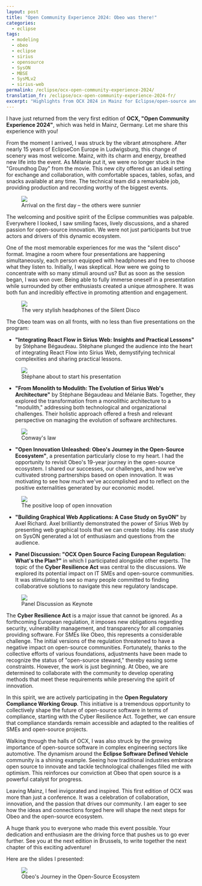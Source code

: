```yaml
---
layout: post
title: "Open Community Experience 2024: Obeo was there!"
categories:
  - eclipse
tags:
  - modeling
  - obeo
  - eclipse
  - sirius
  - opensource
  - SysON
  - MBSE
  - SysMLv2
  - sirius-web
permalink: /eclipse/ocx-open-community-experience-2024/
translation_fr: /eclipse/ocx-open-community-experience-2024-fr/
excerpt: "Highlights from OCX 2024 in Mainz for Eclipse/open‑source and MBSE practitioners, with takeaways on Sirius Web, SysON, and the Cyber Resilience Act's impact."
---
```

I have just returned from the very first edition of **OCX, "Open Community Experience 2024"**, which was held in Mainz, Germany. Let me share this experience with you!

From the moment I arrived, I was struck by the vibrant atmosphere. After nearly 15 years of EclipseCon Europe in Ludwigsburg, this change of scenery was most welcome. Mainz, with its charm and energy, breathed new life into the event. As Mélanie put it, we were no longer stuck in the "Groundhog Day" from the movie. This new city offered us an ideal setting for exchange and collaboration, with comfortable spaces, tables, sofas, and snacks available at any time. The technical team did a remarkable job, providing production and recording worthy of the biggest events.

<figure>
    <a href="{{ site.url }}/talks/OCX2024/ocxarrival.jpg">
      <img src="{{ site.url }}/talks/OCX2024/ocxarrival-t.jpg">
    </a>
    <figcaption>Arrival on the first day – the others were sunnier</figcaption>
</figure>

The welcoming and positive spirit of the Eclipse communities was palpable. Everywhere I looked, I saw smiling faces, lively discussions, and a shared passion for open-source innovation. We were not just participants but true actors and drivers of this dynamic ecosystem.

One of the most memorable experiences for me was the "silent disco" format. Imagine a room where four presentations are happening simultaneously, each person equipped with headphones and free to choose what they listen to. Initially, I was skeptical. How were we going to concentrate with so many stimuli around us? But as soon as the session began, I was won over. Being able to fully immerse oneself in a presentation while surrounded by other enthusiasts created a unique atmosphere. It was both fun and incredibly effective in promoting attention and engagement.

<figure>
    <a href="{{ site.url }}/talks/OCX2024/ocxsilentdisco.jpg">
      <img src="{{ site.url }}/talks/OCX2024/ocxsilentdisco-t.jpg">
    </a>
    <figcaption>The very stylish headphones of the Silent Disco</figcaption>
</figure>

The Obeo team was on all fronts, with no less than five presentations on the program:

- **"Integrating React Flow in Sirius Web: Insights and Practical Lessons"** by Stéphane Bégaudeau. Stéphane plunged the audience into the heart of integrating React Flow into Sirius Web, demystifying technical complexities and sharing practical lessons.

<figure>
    <a href="{{ site.url }}/talks/OCX2024/ocxsbe.jpg">
      <img src="{{ site.url }}/talks/OCX2024/ocxsbe-t.jpg">
    </a>
    <figcaption>Stéphane about to start his presentation</figcaption>
</figure>

- **"From Monolith to Modulith: The Evolution of Sirius Web's Architecture"** by Stéphane Bégaudeau and Mélanie Bats. Together, they explored the transformation from a monolithic architecture to a "modulith," addressing both technological and organizational challenges. Their holistic approach offered a fresh and relevant perspective on managing the evolution of software architectures.

<figure>
    <a href="{{ site.url }}/talks/OCX2024/ocxmonolith.jpg">
      <img src="{{ site.url }}/talks/OCX2024/ocxmonolith-t.jpg">
    </a>
    <figcaption>Conway's law</figcaption>
</figure>

- **"Open Innovation Unleashed: Obeo's Journey in the Open-Source Ecosystem"**, a presentation particularly close to my heart. I had the opportunity to revisit Obeo's 19-year journey in the open-source ecosystem. I shared our successes, our challenges, and how we've cultivated strong partnerships based on open innovation. It was motivating to see how much we've accomplished and to reflect on the positive externalities generated by our economic model.

<figure>
    <a href="{{ site.url }}/talks/OCX2024/ocxopeninnovation.jpg">
      <img src="{{ site.url }}/talks/OCX2024/ocxopeninnovation-t.jpg">
    </a>
    <figcaption>The positive loop of open innovation</figcaption>
</figure>

- **"Building Graphical Web Applications: A Case Study on SysON"** by Axel Richard. Axel brilliantly demonstrated the power of Sirius Web by presenting web graphical tools that we can create today. His case study on SysON generated a lot of enthusiasm and questions from the audience.

- **Panel Discussion: "OCX Open Source Facing European Regulation: What's the Plan?"** in which I participated alongside other experts. The topic of the **Cyber Resilience Act** was central to the discussions. We explored its potential impact on IT SMEs and open-source communities. It was stimulating to see so many people committed to finding collaborative solutions to navigate this new regulatory landscape.

<figure>
    <a href="{{ site.url }}/talks/OCX2024/ocxkeynote.jpg">
      <img src="{{ site.url }}/talks/OCX2024/ocxkeynote-t.jpg">
    </a>
    <figcaption>Panel Discussion as Keynote</figcaption>
</figure>

The **Cyber Resilience Act** is a major issue that cannot be ignored. As a forthcoming European regulation, it imposes new obligations regarding security, vulnerability management, and transparency for all companies providing software. For SMEs like Obeo, this represents a considerable challenge. The initial versions of the regulation threatened to have a negative impact on open-source communities. Fortunately, thanks to the collective efforts of various foundations, adjustments have been made to recognize the status of "open-source steward," thereby easing some constraints. However, the work is just beginning. At Obeo, we are determined to collaborate with the community to develop operating methods that meet these requirements while preserving the spirit of innovation.

In this spirit, we are actively participating in the **Open Regulatory Compliance Working Group**. This initiative is a tremendous opportunity to collectively shape the future of open-source software in terms of compliance, starting with the Cyber Resilience Act. Together, we can ensure that compliance standards remain accessible and adapted to the realities of SMEs and open-source projects.

Walking through the halls of OCX, I was also struck by the growing importance of open-source software in complex engineering sectors like automotive. The dynamism around the **Eclipse Software Defined Vehicle** community is a shining example. Seeing how traditional industries embrace open source to innovate and tackle technological challenges filled me with optimism. This reinforces our conviction at Obeo that open source is a powerful catalyst for progress.

Leaving Mainz, I feel invigorated and inspired. This first edition of OCX was more than just a conference. It was a celebration of collaboration, innovation, and the passion that drives our community. I am eager to see how the ideas and connections forged here will shape the next steps for Obeo and the open-source ecosystem.

A huge thank you to everyone who made this event possible. Your dedication and enthusiasm are the driving force that pushes us to go ever further. See you at the next edition in Brussels, to write together the next chapter of this exciting adventure!

Here are the slides I presented:
<figure>
    <a href="https://cedric.brun.io/talks/OCX2024/OCX_Open_Innovation_unleashed.pdf"><img src="{{ site.url }}/talks/OCX2024/thumbnail.png"></a>
    <figcaption>Obeo's Journey in the Open-Source Ecosystem</figcaption>
</figure>